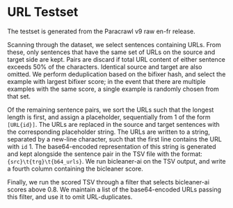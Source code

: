 # URL Testset


The testset is generated from the Paracrawl v9 raw en-fr release.

Scanning through the dataset, we select sentences containing URLs.
From these, only sentences that have the same set of URLs on the source and target side are kept.
Pairs are discard if total URL content of either sentence exceeds 50% of the characters.
Identical source and target are also omitted.
We perform deduplication based on the bifixer hash, and select the example with largest bifixer score; in the event that there are multiple examples with the same score, a single example is randomly chosen from that set.

Of the remaining sentence pairs, we sort the URLs such that the longest length is first, and assign a placeholder, sequentially from 1 of the form `[URL{id}]`.
The URLs are replaced in the source and target sentences with the corresponding placeholder string.
The URLs are written to a string, separated by a new-line character, such that the first line contains the URL with `id` 1.
The base64-encoded representation of this string is generated and kept alongside the sentence pair in the TSV file with the format:`{src}\t{trg}\t{b64_urls}`.
We run bicleaner-ai on the TSV output, and write a fourth column containing the bicleaner score.

Finally, we run the scored TSV through a filter that selects bicleaner-ai scores above 0.8.
We maintain a list of the base64-encoded URLs passing this filter, and use it to omit URL-duplicates.

